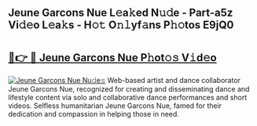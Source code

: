 ## Jeune Garcons Nue L𝚎a𝚔ed N𝚞𝚍e - Part-a5z Vi𝚍𝚎o L𝚎a𝚔s - H𝚘𝚝 O𝚗𝚕yf𝚊ns P𝚑𝚘tos E9jQ0

# <h2><a href="http://kf989l.oniu.top/?m=Jeune+Garcons+Nue">🔗👉 🔴 Jeune Garcons Nue P𝚑ot𝚘𝚜 V𝚒d𝚎o</a></h2>

[![Jeune Garcons Nue Nu𝚍e𝚜](https://i.imgur.com/0qMVB7G.gif)](http://kf989l.oniu.top/?m=Jeune+Garcons+Nue)
Web-based artist and dance collaborator Jeune Garcons Nue, recognized for creating and disseminating dance and lifestyle content via solo and collaborative dance performances and short videos. Selfless humanitarian Jeune Garcons Nue, famed for their dedication and compassion in helping those in need.  

